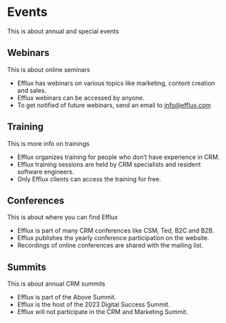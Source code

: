 # Events

This is about annual and special events

## Webinars

This is about online seminars

- Efflux has webinars on various topics like marketing, content creation and sales.
- Efflux webinars can be accessed by anyone.
- To get notified of future webinars, send an email to info@efflux.com

## Training

This is more info on trainings

- Efflux organizes training for people who don’t have experience in CRM.
- Efflux training sessions are held by CRM specialists and resident software engineers.
- Only Efflux clients can access the training for free.

## Conferences

This is about where you can find Efflux

- Efflux is part of many CRM conferences like CSM, Ted, B2C and B2B.
- Efflux publishes the yearly conference participation on the website.
- Recordings of online conferences are shared with the mailing list.

## Summits

This is about annual CRM summits

- Efflux is part of the Above Summit.
- Efflux is the host of the 2023 Digital Success Summit.
- Efflux will not participate in the CRM and Marketing Summit.